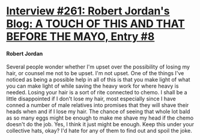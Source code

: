# [Interview #261: Robert Jordan's Blog: A TOUCH OF THIS AND THAT BEFORE THE MAYO, Entry #8](https://www.theoryland.com/intvmain.php?i=261#8)

#### Robert Jordan

Several people wonder whether I'm upset over the possibility of losing my hair, or counsel me not to be upset. I'm not upset. One of the things I've noticed as being a possible help in all of this is that you make light of what you can make light of while saving the heavy work for where heavy is needed. Losing your hair is a sort of rite connected to chemo. I shall be a little disappointed if I don't lose my hair, most especially since I have conned a number of male relatives into promises that they will shave their heads when and if I lose my hair. The chance of seeing that whole lot bald as so many eggs might be enough to make me shave my head if the chemo doesn't do the job. Yes, I think it just might be enough. Keep this under your collective hats, okay? I'd hate for any of them to find out and spoil the joke.

